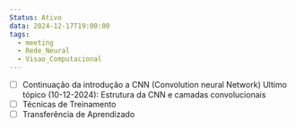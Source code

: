 ```yaml
---
Status: Ativo
data: 2024-12-17T19:00:00
tags:
  - meeting
  - Rede_Neural
  - Visao_Computacional
---
```

- [ ] Continuação da introdução a CNN (Convolution neural Network)
	Ultimo tópico (10-12-2024): Estrutura da CNN e camadas convolucionais
- [ ] Técnicas de Treinamento
- [ ] Transferência de Aprendizado
